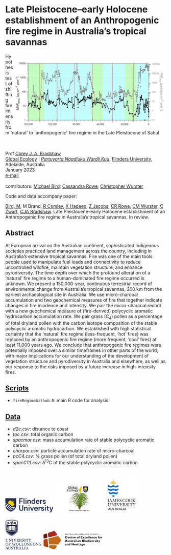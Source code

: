 # Late Pleistocene–early Holocene establishment of an Anthropogenic fire regime in Australia’s tropical savannas
<img align="right" src="www/PARchar and MARspac.jpg" alt="MARSPAC versus PARchar" width="480" style="margin-top: 20px">

Hypothesis test of shifting fire intensity from 'natural' to 'anthropogenic' fire regime in the Late Pleistocene of Sahul 

<br>
<br>
Prof <a href="https://globalecologyflinders.com/people/#DIRECTOR">Corey J. A. Bradshaw</a> <br>
<a href="http://globalecologyflinders.com" target="_blank">Global Ecology</a> | <em><a href="https://globalecologyflinders.com/partuyarta-ngadluku-wardli-kuu/" target="_blank">Partuyarta Ngadluku Wardli Kuu</a></em>, <a href="http://flinders.edu.au" target="_blank">Flinders University</a>, Adelaide, Australia <br>
January 2023 <br>
<a href=mailto:corey.bradshaw@flinders.edu.au>e-mail</a> <br>
<br>
contributors: <a href="https://research.jcu.edu.au/portfolio/michael.bird">Michael Bird</a>; <a href="https://research.jcu.edu.au/portfolio/cassandra.rowe/">Cassandra Rowe</a>; <a href="https://scholar.google.com/citations?user=jrRGOZ4AAAAJ&hl=en">Christopher Wurster</a>

Code and data accompany paper:

<a href="https://research.jcu.edu.au/portfolio/michael.bird">Bird, M</a>, M Brand, <a href="https://epicaustralia.org.au/team/rainy-comley/">R Comley</a>, <a href="https://www.researchgate.net/profile/Xennephone-Hadeen-2">X Hadeen</a>, <a href="https://scholars.uow.edu.au/display/zenobia_jacobs">Z Jacobs</a>, <a href="https://research.jcu.edu.au/portfolio/cassandra.rowe/">CR Rowe</a>, <a href="https://scholar.google.com/citations?user=jrRGOZ4AAAAJ&hl=en">CM Wurster</a>, <a href="https://www.researchgate.net/profile/Costijn-Zwart">C Zwart</a>, <a href="https://globalecologyflinders.com/people/#DIRECTOR">CJA Bradshaw</a>. Late Pleistocene–early Holocene establishment of an Anthropogenic fire regime in Australia’s tropical savannas. In review.

## Abstract
At European arrival on the Australian continent, sophisticated Indigenous societies practiced land management across the country, including in Australia’s extensive tropical savannas. Fire was one of the main tools people used to manipulate fuel loads and connectivity to reduce uncontrolled wildfire, maintain vegetation structure, and enhance pyrodiversity. The time depth over which the profound alteration of a ‘natural’ fire regime to a human-dominated fire regime occurred is unknown. We present a 150,000-year, continuous terrestrial record of environmental change from Australia’s tropical savannas, 200 km from the earliest archaeological site in Australia. We use micro-charcoal accumulation and two geochemical measures of fire that together indicate changes in fire incidence and intensity. We pair the micro-charcoal record with a new geochemical measure of (fire-derived) polycyclic aromatic hydrocarbon accumulation rate. We pair grass (C<sub>4</sub>) pollen as a percentage of total dryland pollen with the carbon isotope composition of the stable polycyclic aromatic hydrocarbon. We established with high statistical certainty that the ‘natural’ fire regime (less-frequent, ‘hot’ fires) was replaced by an anthropogenic fire regime (more frequent, ‘cool’ fires) at least 11,000 years ago. We conclude that anthropogenic fire regimes were potentially imposed over a similar timeframes in other parts of the world, with major implications for our understanding of the development of vegetation structure and pyrodiversity in Australia and elsewhere, as well as our response to the risks imposed by a future increase in high-intensity fires.


## <a href="https://github.com/cjabradshaw/FireRegimeShift/tree/main/scripts">Scripts</a>
- <code>fireRegimeGithub.R</code>: main R code for analysis

## <a href="https://github.com/cjabradshaw/FireRegimeShift/tree/main/data">Data</a>
- <em>d2c.csv</em>: distance to coast
- <em>toc.csv</em>: total organic carbon
- <em>spacmar.csv</em>: mass accumulation rate of stable polycyclic aromatic carbon 
- <em>charpar.csv</em>: particle accumulation rate of micro-charcoal 
- <em>pcC4.csv</em>: % grass pollen (of total dryland pollen)
- <em>spacC13.csv</em>: <em>δ</em><sup>13</sup>C of the stable polycyclic aromatic carbon


<a href="https://www.flinders.edu.au"><img align="bottom-left" src="www/Flinders_University_Logo_Horizontal_RGB_Master.png" alt="Flinders University logo" width="150" style="margin-top: 20px"></a> <a href="https://globalecologyflinders.com"><img align="bottom-left" src="www/GEL Logo Kaurna New Transp.png" alt="GEL logo" width="150" style="margin-top: 20px"></a> <a href="https://www.jcu.edu.au"><img align="bottom-left" src="www/JCU logo.png" alt="JCU logo" width="113" style="margin-top: 20px"></a> <a href="https://www.uow.edu.au"><img align="bottom-left" src="www/UOWlogo.png" alt="UOW logo" width="113" style="margin-top: 20px"></a>   <a href="https://EpicAustralia.org.au"><img align="bottom-right" src="www/CabahFCL.cropped.jpg" alt="CABAH logo" width="188" style="margin-top: 20px"></a>
